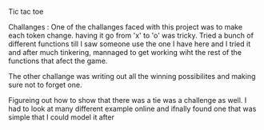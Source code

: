 Tic tac toe

Challanges :
One of the challanges faced with this project was to make each token change. having it
go from 'x' to 'o' was tricky. Tried a bunch of different functions till I saw someone
use the one I have here and I tried it and after much tinkering, mannaged to get working wiht the rest of the functions that afect the game.

The other challange was writing out all the winning possibilites and making sure
not to forget one.

Figureing out how to show that there was a tie was a challenge as well. I had to look at many different example online and ifnally found one that was simple that I could model it after
